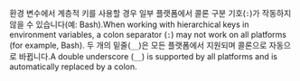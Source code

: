 <span data-ttu-id="f5683-101">환경 변수에서 계층적 키를 사용할 경우 일부 플랫폼에서 콜론 구분 기호(`:`)가 작동하지 않을 수 있습니다(예: Bash).</span><span class="sxs-lookup"><span data-stu-id="f5683-101">When working with hierarchical keys in environment variables, a colon separator (`:`) may not work on all platforms (for example, Bash).</span></span> <span data-ttu-id="f5683-102">두 개의 밑줄(`__`)은 모든 플랫폼에서 지원되며 콜론으로 자동으로 바뀝니다.</span><span class="sxs-lookup"><span data-stu-id="f5683-102">A double underscore (`__`) is supported by all platforms and is automatically replaced by a colon.</span></span>
